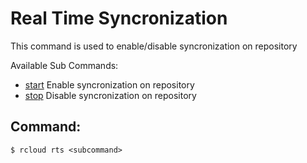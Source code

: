 # Real Time Syncronization
This command is used to enable/disable syncronization on repository

Available Sub Commands:
- [start](start) Enable syncronization on repository
- [stop](stop) Disable syncronization on repository

## Command:
`$ rcloud rts <subcommand>`